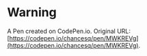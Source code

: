 # Warning

A Pen created on CodePen.io. Original URL: [https://codepen.io/chancesq/pen/MWKREVg](https://codepen.io/chancesq/pen/MWKREVg).



